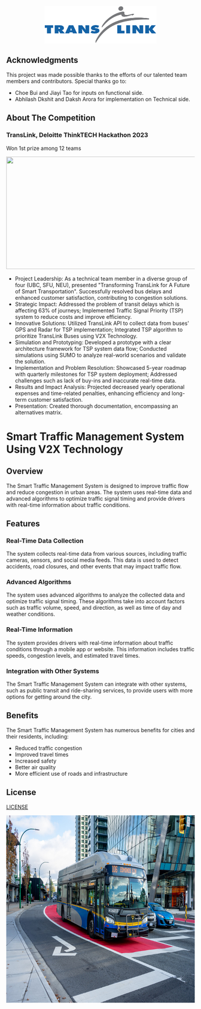 <p align="center">
  <img width="300" height="100" src="/TransLink_Intelligent_Transport_System/img/TransLink_(Vancouver)_Logo.png">
</p>

Acknowledgments
---------------

This project was made possible thanks to the efforts of our talented team members and contributors. Special thanks go to:

* Choe Bui and Jiayi Tao for inputs on functional side.
* Abhilash Dkshit and Daksh Arora for implementation on Technical side.

About The Competition
---------------------
### TransLink, Deloitte ThinkTECH Hackathon 2023
Won 1st prize among 12 teams	

<p align="center">
  <img width="600" height="300" src="/TransLink_Intelligent_Transport_System/img/DSC02615.jpg">
</p>
                           
*	Project Leadership: As a technical team member in a diverse group of four (UBC, SFU, NEU), presented "Transforming TransLink for A Future of Smart Transportation". Successfully resolved bus delays and enhanced customer satisfaction, contributing to congestion solutions. 
*	Strategic Impact: Addressed the problem of transit delays which is affecting 63% of journeys; Implemented Traffic Signal Priority (TSP) system to reduce costs and improve efficiency.
* Innovative Solutions: Utilized TransLink API to collect data from buses' GPS and Radar for TSP implementation; Integrated TSP algorithm to prioritize TransLink Buses using V2X Technology.
*	Simulation and Prototyping: Developed a prototype with a clear architecture framework for TSP system data flow; Conducted simulations using SUMO to analyze real-world scenarios and validate the solution.
*	Implementation and Problem Resolution: Showcased 5-year roadmap with quarterly milestones for TSP system deployment; Addressed challenges such as lack of buy-ins and inaccurate real-time data.
*	Results and Impact Analysis: Projected decreased yearly operational expenses and time-related penalties, enhancing efficiency and long-term customer satisfaction.
*	Presentation: Created thorough documentation, encompassing an alternatives matrix.

Smart Traffic Management System Using V2X Technology
====================================================

Overview
--------

The Smart Traffic Management System is designed to improve traffic flow and reduce congestion in urban areas. The system uses real-time data and advanced algorithms to optimize traffic signal timing and provide drivers with real-time information about traffic conditions.

Features
--------

### Real-Time Data Collection

The system collects real-time data from various sources, including traffic cameras, sensors, and social media feeds. This data is used to detect accidents, road closures, and other events that may impact traffic flow.

### Advanced Algorithms

The system uses advanced algorithms to analyze the collected data and optimize traffic signal timing. These algorithms take into account factors such as traffic volume, speed, and direction, as well as time of day and weather conditions.

### Real-Time Information

The system provides drivers with real-time information about traffic conditions through a mobile app or website. This information includes traffic speeds, congestion levels, and estimated travel times.

### Integration with Other Systems

The Smart Traffic Management System can integrate with other systems, such as public transit and ride-sharing services, to provide users with more options for getting around the city.

Benefits
--------

The Smart Traffic Management System has numerous benefits for cities and their residents, including:

* Reduced traffic congestion
* Improved travel times
* Increased safety
* Better air quality
* More efficient use of roads and infrastructure

## License

[LICENSE](LICENSE)

<p align="center">
  <img width="800" height="500" src="/TransLink_Intelligent_Transport_System/img/bus.jpg">
</p>

